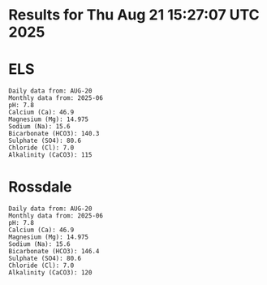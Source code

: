# Results for Thu Aug 21 15:27:07 UTC 2025
# ELS
```
Daily data from: AUG-20
Monthly data from: 2025-06
pH: 7.8
Calcium (Ca): 46.9
Magnesium (Mg): 14.975
Sodium (Na): 15.6
Bicarbonate (HCO3): 140.3
Sulphate (SO4): 80.6
Chloride (Cl): 7.0
Alkalinity (CaCO3): 115
```
# Rossdale
```
Daily data from: AUG-20
Monthly data from: 2025-06
pH: 7.8
Calcium (Ca): 46.9
Magnesium (Mg): 14.975
Sodium (Na): 15.6
Bicarbonate (HCO3): 146.4
Sulphate (SO4): 80.6
Chloride (Cl): 7.0
Alkalinity (CaCO3): 120
```
